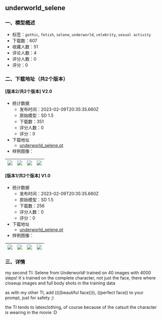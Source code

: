 ## underworld_selene
### 一、模型概述

- 标签：`gothic`, `fetish`, `selene`, `underworld`, `celebrity`, `sexual activity`
- 下载数：607
- 收藏人数：51
- 评论人数：4
- 评分人数：0
- 评分：0

### 二、下载地址（共2个版本）

#### [版本2/共2个版本] V2.0

- 统计数据
  - 发布时间：2023-02-09T20:35:35.660Z
  - 原始模型：SD 1.5
  - 下载数：351
  - 评分人数：0
  - 评分：0
- 下载地址
  - [underworld_selene.pt](https://civitai.com/api/download/models/9061)
- 样例图像：

| <img src="https://image.civitai.com/xG1nkqKTMzGDvpLrqFT7WA/f0d24693-3b46-4381-f561-fb5282a03700/width=450/86838.jpeg" /> | <img src="https://image.civitai.com/xG1nkqKTMzGDvpLrqFT7WA/ddd14da8-4420-49c0-6823-f5939806e700/width=450/86837.jpeg" /> | <img src="https://image.civitai.com/xG1nkqKTMzGDvpLrqFT7WA/51587b21-2134-48dd-2b4d-5b6a08ac2a00/width=450/86836.jpeg" /> | <img src="https://image.civitai.com/xG1nkqKTMzGDvpLrqFT7WA/08f0bf54-cde2-456a-5eaa-c01de72c6e00/width=450/86835.jpeg" /> |
| ---- | ---- | ---- | ---- |

#### [版本1/共2个版本] V1.0

- 统计数据
  - 发布时间：2023-02-09T20:35:35.660Z
  - 原始模型：SD 1.5
  - 下载数：256
  - 评分人数：0
  - 评分：0
- 下载地址
  - [underworld_selene.pt](https://civitai.com/api/download/models/8415)
- 样例图像：

| <img src="https://image.civitai.com/xG1nkqKTMzGDvpLrqFT7WA/d3950aaf-75fc-4bf4-d85a-705df8610900/width=450/79863.jpeg" /> | <img src="https://image.civitai.com/xG1nkqKTMzGDvpLrqFT7WA/982bf1d9-c5b9-4642-3c4f-4e6720d26300/width=450/79875.jpeg" /> | <img src="https://image.civitai.com/xG1nkqKTMzGDvpLrqFT7WA/a96da3b4-f9e9-4908-37bf-470b063f7400/width=450/79874.jpeg" /> | <img src="https://image.civitai.com/xG1nkqKTMzGDvpLrqFT7WA/5035baa5-af18-457f-23fd-f945c5a3e500/width=450/79873.jpeg" /> |
| ---- | ---- | ---- | ---- |


### 三、详情
<p>my second TI: Selene from Underworld! trained on 40 images with 4000 steps! It´s trained on the complete character, not just the face, there where closeup images and full body shots in the training data</p><p></p><p>as with my other TI, add ((((beautiful face)))), ((perfect face)) to your prompt, just for safety ;)</p><p></p><p>the TI tends to latexclothing, of course because of the catsuit the character is wearing in the movie :D</p>